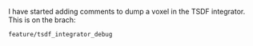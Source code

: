 
I have started adding comments to dump a voxel in the TSDF integrator. This is on the brach:
```
feature/tsdf_integrator_debug
```
